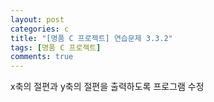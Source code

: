 ```yaml
---
layout: post
categories: c
title: "[명품 C 프로젝트] 연습문제 3.3.2"
tags: [명품 C 프로젝트]
comments: true
---
```


x축의 절편과 y축의 절편을 출력하도록 프로그램 수정

<script src="https://gist.github.com/junbly/b4986d3d575d6ac72d165b93f56af2bc.js"></script>
